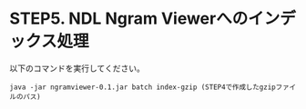 # STEP5. NDL Ngram Viewerへのインデックス処理

以下のコマンドを実行してください。
```
java -jar ngramviewer-0.1.jar batch index-gzip (STEP4で作成したgzipファイルのパス)
```
